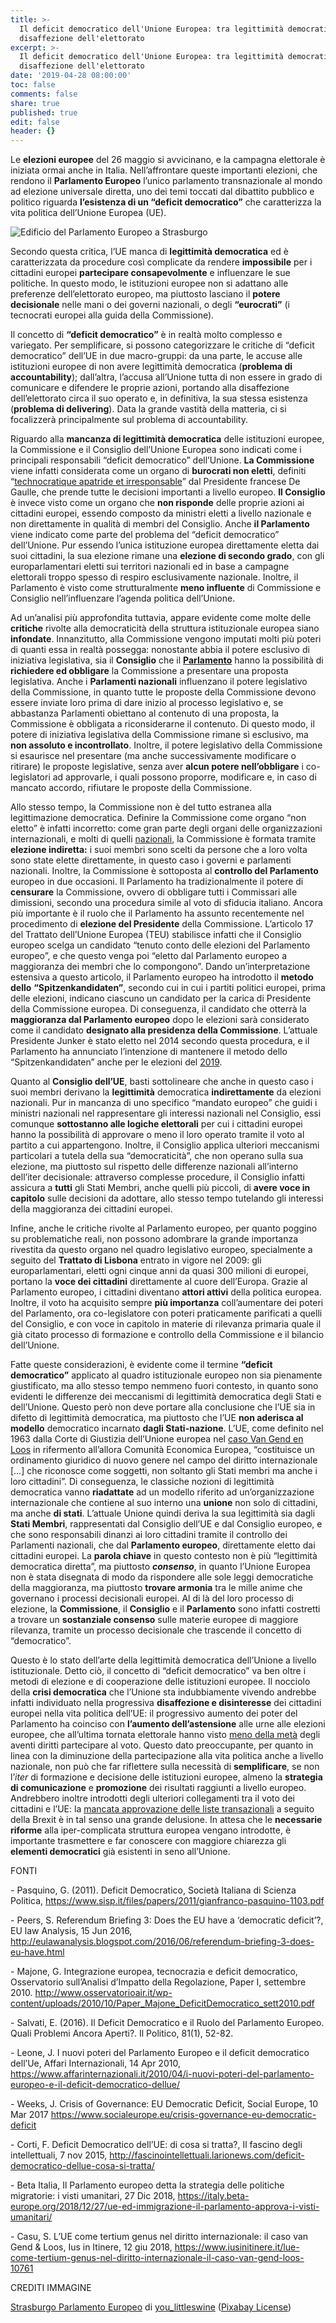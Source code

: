 ```yaml
---
title: >-
  Il deficit democratico dell'Unione Europea: tra legittimità democratica e
  disaffezione dell'elettorato
excerpt: >-
  Il deficit democratico dell'Unione Europea: tra legittimità democratica e
  disaffezione dell'elettorato
date: '2019-04-28 08:00:00'
toc: false
comments: false
share: true
published: true
edit: false
header: {}
---
```

Le **elezioni europee** del 26 maggio si avvicinano, e la campagna elettorale è iniziata ormai anche in Italia. Nell’affrontare queste importanti elezioni, che rendono il **Parlamento Europeo** l’unico parlamento transnazionale al mondo ad elezione universale diretta, uno dei temi toccati dal dibattito pubblico e politico riguarda **l’esistenza di un “deficit democratico”** che caratterizza la vita politica dell’Unione Europea (UE). 

![Edificio del Parlamento Europeo a Strasburgo](/assets/images/strasbourg-1166650_1280.jpg)

Secondo questa critica, l’UE manca di **legittimità democratica** ed è caratterizzata da procedure così complicate da rendere **impossibile** per i cittadini europei **partecipare consapevolmente** e influenzare le sue politiche. In questo modo, le istituzioni europee non si adattano alle preferenze dell’elettorato europeo, ma piuttosto lasciano il **potere decisionale** nelle mani o dei governi nazionali, o degli **“eurocrati”** (i tecnocrati europei alla guida della Commissione).

Il concetto di **“deficit democratico”** è in realtà molto complesso e variegato. Per semplificare, si possono categorizzare le critiche di “deficit democratico” dell’UE in due macro-gruppi: da una parte, le accuse alle istituzioni europee di non avere legittimità democratica (**problema di accountability**); dall’altra, l’accusa all’Unione tutta di non essere in grado di comunicare e difendere le proprie azioni, portando alla disaffezione dell’elettorato circa il suo operato e, in definitiva, la sua stessa esistenza  (**problema di delivering**). Data la grande vastità della matteria, ci si focalizzerà principalmente sul problema di accountability.

Riguardo alla **mancanza di legittimità democratica** delle istituzioni europee, la Commissione e il Consiglio dell’Unione Europea sono indicati come i principali responsabili “deficit democratico” dell’Unione. **La Commissione** viene infatti considerata come un organo di **burocrati non eletti**, definiti “[technocratique apatride et irresponsable](https://www.cvce.eu/content/publication/1999/2/24/169b1692-c7dd-4ad4-b5fb-67e0e28edd02/publishable_fr.pdf)” dal Presidente francese De Gaulle, che prende tutte le decisioni importanti a livello europeo. **Il Consiglio** è invece visto come un organo che **non risponde** delle proprie azioni ai cittadini europei, essendo composto da ministri eletti a livello nazionale e non direttamente in qualità di membri del Consiglio. Anche **il Parlamento** viene indicato come parte del problema del “deficit democratico” dell’Unione. Pur essendo l’unica istituzione europea direttamente eletta dai suoi cittadini, la sua elezione rimane una **elezione di secondo grado**, con gli europarlamentari eletti sui territori nazionali ed in base a campagne elettorali troppo spesso di respiro esclusivamente nazionale. Inoltre, il Parlamento è visto come strutturalmente **meno influente** di Commissione e Consiglio nell’influenzare l’agenda politica dell’Unione. 

Ad un’analisi più approfondita tuttavia, appare evidente come molte delle **critiche** rivolte alla democraticità della struttura istituzionale europea siano **infondate**. Innanzitutto, alla Commissione vengono imputati molti più poteri di quanti essa in realtà possegga: nonostante abbia il potere esclusivo di iniziativa legislativa, sia il **Consiglio** che il [**Parlamento**](https://italy.beta-europe.org/2018/12/27/ue-ed-immigrazione-il-parlamento-approva-i-visti-umanitari/) hanno la possibilità di **richiedere ed obbligare** la Commissione a presentare una proposta legislativa. Anche i **Parlamenti nazionali** influenzano il potere legislativo della Commissione, in quanto tutte le proposte della Commissione devono essere inviate loro prima di dare inizio al processo legislativo e, se abbastanza Parlamenti obiettano al contenuto di una proposta, la Commissione è obbligata a riconsiderarne il contenuto. Di questo modo, il potere di iniziativa legislativa della Commissione rimane sì esclusivo, ma **non assoluto e incontrollato**. Inoltre, il potere legislativo della Commissione si esaurisce nel presentare (ma anche successivamente modificare o ritirare) le proposte legislative, senza aver **alcun potere nell’obbligare** i co-legislatori ad approvarle, i quali possono proporre, modificare e, in caso di mancato accordo, rifiutare le proposte della Commissione. 

Allo stesso tempo, la Commissione non è del tutto estranea alla legittimazione democratica. Definire la Commissione come organo “non eletto” è infatti incorretto: come gran parte degli organi delle organizzazioni internazionali, e molti di quelli [nazionali](https://www.huffingtonpost.it/antonio-caputo-/mattarella-e-i-ministri-chi-nomina-chi_a_23444181/), la Commissione è formata tramite **elezione indiretta:** i suoi membri sono scelti da persone che a loro volta sono state elette direttamente, in questo caso i governi e parlamenti nazionali. Inoltre, la Commissione è sottoposta al **controllo del Parlamento** europeo in due occasioni. Il Parlamento ha tradizionalmente il potere di **censurare** la Commissione, ovvero di obbligare tutti i Commissari alle dimissioni, secondo una procedura simile al voto di sfiducia italiano. Ancora più importante è il ruolo che il Parlamento ha assunto recentemente nel procedimento di **elezione del Presidente** della Commissione. L’articolo 17 del Trattato dell’Unione Europea (TEU) stabilisce infatti che il Consiglio europeo scelga un candidato “tenuto conto delle elezioni del Parlamento europeo”, e che questo venga poi “eletto dal Parlamento europeo a maggioranza dei membri che lo compongono”. Dando un’interpretazione estensiva a questo articolo, il Parlamento europeo ha introdotto il **metodo dello** **“Spitzenkandidaten”**, secondo cui in cui i partiti politici europei, prima delle elezioni, indicano ciascuno un candidato per la carica di Presidente della Commissione europea. Di conseguenza, il candidato che otterrà la **maggioranza dal Parlamento europeo** dopo le elezioni sarà considerato come il candidato **designato alla presidenza della Commissione**. L’attuale Presidente Junker è stato eletto nel 2014 secondo questa procedura, e il Parlamento ha annunciato l’intenzione di mantenere il metodo dello “Spitzenkandidaten” anche per le elezioni del [2019](http://www.europarl.europa.eu/news/it/press-room/20180202IPR97026/elezioni-2019-il-sistema-degli-spitzenkandidaten-non-puo-essere-revocato). 

Quanto al **Consiglio dell’UE**, basti sottolineare che anche in questo caso i suoi membri derivano la **legittimità** democratica **indirettamente** da elezioni nazionali. Pur in mancanza di uno specifico “mandato europeo” che guidi i ministri nazionali nel rappresentare gli interessi nazionali nel Consiglio, essi comunque **sottostanno alle logiche elettorali** per cui i cittadini europei hanno la possibilità di approvare o meno il loro operato tramite il voto al partito a cui appartengono. Inoltre, il Consiglio applica ulteriori meccanismi particolari a tutela della sua “democraticità”, che non operano sulla sua elezione, ma piuttosto sul rispetto delle differenze nazionali all’interno dell’iter decisionale: attraverso complesse procedure, il Consiglio infatti assicura a **tutti** gli Stati Membri, anche quelli più piccoli, di **avere voce in capitolo** sulle decisioni da adottare, allo stesso tempo tutelando gli interessi della maggioranza dei cittadini europei.

Infine, anche le critiche rivolte al Parlamento europeo, per quanto poggino su problematiche reali, non possono adombrare la grande importanza rivestita da questo organo nel quadro legislativo europeo, specialmente a seguito del **Trattato di Lisbona** entrato in vigore nel 2009: gli europarlamentari, eletti ogni cinque anni da quasi 300 milioni di europei, portano la **voce dei cittadini** direttamente al cuore dell’Europa. Grazie al Parlamento europeo, i cittadini diventano **attori attivi** della politica europea. Inoltre, il voto ha acquisito sempre **più importanza** coll’aumentare dei poteri del Parlamento, ora co-legislatore con poteri praticamente parificati a quelli del Consiglio, e con voce in capitolo in materie di rilevanza primaria quale il già citato processo di formazione e controllo della Commissione e il bilancio dell’Unione. 

Fatte queste considerazioni, è evidente come il termine **“deficit democratico”** applicato al quadro istituzionale europeo non sia pienamente giustificato, ma allo stesso tempo nemmeno fuori contesto, in quanto sono evidenti le differenze dei meccanismi di legittimità democratica degli Stati e dell’Unione. Questo però non deve portare alla conclusione che l’UE sia in difetto di legittimità democratica, ma piuttosto che l’UE **non aderisca al modello** democratico incarnato **dagli Stati-nazione**. L’UE, come definito nel 1963 dalla Corte di Giustizia dell’Unione europea nel [caso Van Gend en Loos](http://curia.europa.eu/juris/showPdf.jsf?text=&docid=87120&pageIndex=0&doclang=IT&mode=req&dir=&occ=first&part=1&cid=76427) in rifermento all’allora Comunità Economica Europea, “costituisce un ordinamento giuridico di nuovo genere nel campo del diritto internazionale \[…] che riconosce come soggetti, non soltanto gli Stati membri ma anche i loro cittadini”. Di conseguenza, le classiche nozioni di legittimità democratica vanno **riadattate** ad un modello riferito ad un’organizzazione internazionale che contiene al suo interno una **unione** non solo di cittadini, ma anche **di stati**. L’attuale Unione quindi deriva la sua legittimità sia dagli **Stati Membri**, rappresentati dal Consiglio dell’UE e dal Consiglio europeo, e che sono responsabili dinanzi ai loro cittadini tramite il controllo dei Parlamenti nazionali, che dal **Parlamento europeo**, direttamente eletto dai cittadini europei. La **parola chiave** in questo contesto non è più “legittimità democratica diretta”, ma piuttosto **_consenso_**, in quanto l’Unione Europea non è stata disegnata di modo da rispondere alle sole leggi democratiche della maggioranza, ma piuttosto **trovare armonia** tra le mille anime che governano i processi decisionali europei. Al di là del loro processo di elezione, la **Commissione**, il **Consiglio** e il **Parlamento** sono infatti costretti a trovare un **sostanziale consenso** sulle materie europee di maggiore rilevanza, tramite un processo decisionale che trascende il concetto di “democratico”.

Questo è lo stato dell’arte della legittimità democratica dell’Unione a livello istituzionale. Detto ciò, il concetto di “deficit democratico” va ben oltre i metodi di elezione e di cooperazione delle istituzioni europee. Il nocciolo della **crisi democratica** che l’Unione sta indubbiamente vivendo andrebbe infatti individuato nella progressiva **disaffezione e disinteresse** dei cittadini europei nella vita politica dell’UE: il progressivo aumento dei poter del Parlamento ha coinciso con **l’aumento dell’astensione** alle urne alle elezioni europee, che all’ultima tornata elettorale hanno visto [meno della metà](http://www.europarl.europa.eu/elections2014-results/it/turnout.html) degli aventi diritti partecipare al voto. Questo dato preoccupante, per quanto in linea con la diminuzione della partecipazione alla vita politica anche a livello nazionale, non può che far riflettere sulla necessità di **semplificare**, se non l’_iter_ di formazione e decisione delle istituzioni europee, almeno la **strategia di comunicazione** e **promozione** dei risultati raggiunti a livello europeo. Andrebbero inoltre introdotti degli ulteriori collegamenti tra il voto dei cittadini e l’UE: la [mancata approvazione delle liste transazionali](https://www.eunews.it/2018/02/07/parlamento-ue-liste-transnazionali-spitzenkandidat/100609) a seguito della Brexit è in tal senso una grande delusione. In attesa che le **necessarie riforme** alla iper-complicata struttura europea vengano introdotte, è importante trasmettere e far conoscere con maggiore chiarezza gli **elementi democratici** già esistenti in seno all’Unione.

FONTI

\-	Pasquino, G. (2011). Deficit Democratico, Società Italiana di Scienza Politica, https://www.sisp.it/files/papers/2011/gianfranco-pasquino-1103.pdf 

\-	Peers, S. Referendum Briefing 3: Does the EU have a ‘democratic deficit’?, EU law Analysis, 15 Jun 2016, http://eulawanalysis.blogspot.com/2016/06/referendum-briefing-3-does-eu-have.html

\-	Majone, G. Integrazione europea, tecnocrazia e deficit democratico, Osservatorio sull’Analisi d’Impatto della Regolazione, Paper I, settembre 2010. <http://www.osservatorioair.it/wp-content/uploads/2010/10/Paper_Majone_DeficitDemocratico_sett2010.pdf>

\-	Salvati, E. (2016). Il Deficit Democratico e il Ruolo del Parlamento Europeo. Quali Problemi Ancora Aperti?. Il Politico, 81(1), 52-82.

\-	Leone, J. I nuovi poteri del Parlamento Europeo e il deficit democratico dell’Ue, Affari Internazionali, 14 Apr 2010, <https://www.affarinternazionali.it/2010/04/i-nuovi-poteri-del-parlamento-europeo-e-il-deficit-democratico-dellue/> 

\-	Weeks, J. Crisis of Governance: EU Democratic Deficit, Social Europe, 10 Mar 2017 <https://www.socialeurope.eu/crisis-governance-eu-democratic-deficit>

\-	Corti, F. Deficit Democratico dell’UE: di cosa si tratta?, Il fascino degli intellettuali, 7 nov 2015, <http://fascinointellettuali.larionews.com/deficit-democratico-dellue-cosa-si-tratta/>

\-	Beta Italia, Il Parlamento europeo detta la strategia delle politiche migratorie: i visti umanitari, 27 Dic 2018, <https://italy.beta-europe.org/2018/12/27/ue-ed-immigrazione-il-parlamento-approva-i-visti-umanitari/>

\-	Casu, S. L’UE come tertium genus nel diritto internazionale: il caso van Gend & Loos, Ius in Itinere, 12 giu 2018, <https://www.iusinitinere.it/lue-come-tertium-genus-nel-diritto-internazionale-il-caso-van-gend-loos-10761>



CREDITI IMMAGINE

[Strasburgo Parlamento Europeo](https://pixabay.com/it/photos/strasburgo-parlamento-europeo-1166650/) di [you_littleswine](https://pixabay.com/it/users/you_littleswine-1842632/) ([Pixabay License](https://pixabay.com/it/service/license/))
